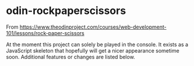 # odin-rockpaperscissors
From https://www.theodinproject.com/courses/web-development-101/lessons/rock-paper-scissors

At the moment this project can solely be played in the console. It exists as a JavaScript skeleton that hopefully will get a nicer appearance sometime soon. Additional features or changes are listed below.